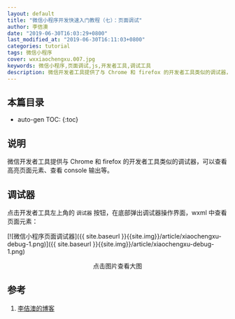 ```yaml
---
layout: default
title: "微信小程序开发快速入门教程（七）：页面调试"
author: 李佶澳
date: "2019-06-30T16:03:29+0800"
last_modified_at: "2019-06-30T16:11:03+0800"
categories: tutorial
tags: 微信小程序
cover: wxxiaochengxu.007.jpg
keywords: 微信小程序,页面调试,js,开发者工具,调试工具
description: 微信开发者工具提供了与 Chrome 和 firefox 的开发者工具类似的调试器，可以查看高亮页面元素、查看 console 输出、网络延迟等
---
```


## 本篇目录

* auto-gen TOC:
{:toc}

## 说明

微信开发者工具提供与 Chrome 和 firefox 的开发者工具类似的调试器，可以查看高亮页面元素、查看 console 输出等。

## 调试器

点击开发者工具左上角的 `调试器` 按钮，在底部弹出调试器操作界面，wxml 中查看页面元素：

[![微信小程序页面调试器]({{ site.baseurl }}{{site.img}}/article/xiaochengxu-debug-1.png)]({{ site.baseurl }}{{site.img}}/article/xiaochengxu-debug-1.png)
<p style="text-align:center">点击图片查看大图</p>

## 参考

1. [李佶澳的博客][1]

[1]: https://www.lijiaocn.com "李佶澳的博客"


